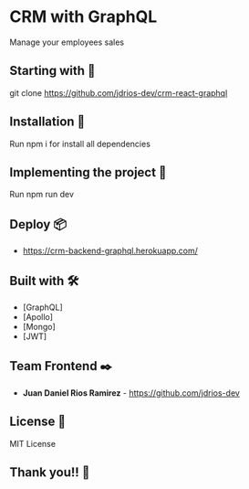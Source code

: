 # CRM with GraphQL

Manage your employees sales

## Starting with 🚀

git clone https://github.com/jdrios-dev/crm-react-graphql

## Installation 🔧

Run npm i for install all dependencies

## Implementing the project 🔧

Run npm run dev

## Deploy 📦

* https://crm-backend-graphql.herokuapp.com/

## Built with 🛠️

* [GraphQL]
* [Apollo]
* [Mongo]
* [JWT]

## Team Frontend ✒️

* **Juan Daniel Rios Ramirez** - <https://github.com/jdrios-dev>

## License 📄

MIT License

## Thank you!! 🎁
